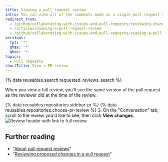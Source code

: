 ```yaml
---
title: Viewing a pull request review
intro: You can view all of the comments made in a single pull request review.
redirect_from:
  - /github/collaborating-with-issues-and-pull-requests/reviewing-changes-in-pull-requests/viewing-a-pull-request-review
  - /articles/viewing-a-pull-request-review
  - /github/collaborating-with-issues-and-pull-requests/viewing-a-pull-request-review
versions:
  fpt: '*'
  ghes: '*'
  ghae: '*'
topics:
  - Pull requests
shortTitle: View a PR review
---
```

{% data reusables.search.requested_reviews_search %}

When you view a full review, you'll see the same version of the pull request as the reviewer did at the time of the review.

{% data reusables.repositories.sidebar-pr %}
{% data reusables.repositories.choose-pr-review %}
3. On the "Conversation" tab, scroll to the review you'd like to see, then click **View changes**.
  ![Review header with link to full review](/assets/images/help/pull_requests/view-full-review-view-changes.png)

## Further reading

- "[About pull request reviews](/articles/about-pull-request-reviews)"
- "[Reviewing proposed changes in a pull request](/articles/reviewing-proposed-changes-in-a-pull-request)"
